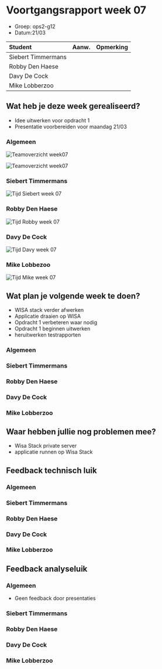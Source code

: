 # Voortgangsrapport week 07

* Groep: ops2-g12
* Datum:21/03

| Student  | Aanw. | Opmerking |
| :---     | :---  | :---      |
| Siebert Timmermans |       |           |
| Robby Den Haese |       |           |
| Davy De Cock |       |           |
| Mike Lobberzoo |       |           |

## Wat heb je deze week gerealiseerd?

- Idee uitwerken voor opdracht 1
- Presentatie voorbereiden voor maandag 21/03

### Algemeen

![Teamoverzicht week07](https://i.gyazo.com/441e080dcd409c0e7fc596926215101f.png "Teamoverzicht")

![Teamoverzicht week07](https://i.gyazo.com/8aa0417d3e61ec152c7339ead74343d8.png "Teamoverzicht")

### Siebert Timmermans

![Tijd Siebert week 07](https://i.gyazo.com/fe6a0ef392e37c0082128f471653e084.png "Tijd Siebert week 07")


### Robby Den Haese

![Tijd Robby week 07](https://i.gyazo.com/298dd263fba7848b098e750819d5e244.png "Tijd Robby week 07")


### Davy De Cock

![Tijd Davy week 07](http://oi63.tinypic.com/2w5imiw.jpg "Tijd Davy week 07")


### Mike Lobbezoo

![Tijd Mike week 07](http://i66.tinypic.com/2uh0bb8.jpg "Tijd Mike week 07")

## Wat plan je volgende week te doen?

- WISA stack verder afwerken 
- Applicatie draaien op WISA 
- Opdracht 1 verbeteren waar nodig 
- Opdracht 1 beginnen uitwerken 
- heruitwerken testrapporten

### Algemeen
### Siebert Timmermans
### Robby Den Haese 
### Davy De Cock
### Mike Lobberzoo

## Waar hebben jullie nog problemen mee?

* Wisa Stack private server
* applicatie runnen op Wisa Stack

## Feedback technisch luik

### Algemeen

### Siebert Timmermans
### Robby Den Haese 
### Davy De Cock
### Mike Lobberzoo

## Feedback analyseluik

### Algemeen
- Geen feedback door presentaties
### Siebert Timmermans
### Robby Den Haese 
### Davy De Cock
### Mike Lobberzoo

